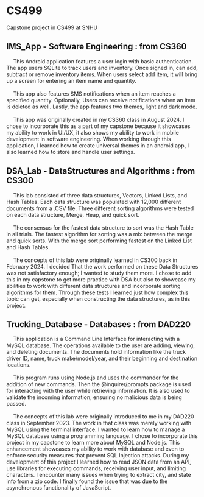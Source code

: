# CS499
Capstone project in CS499 at SNHU

## IMS_App - Software Engineering : from CS360
&emsp; This Android application features a user login with basic authentication. The app users SQLite to track users and inventory. Once signed in, can add, subtract or remove inventory items. When users select add item, it will bring up a screen for entering an item name and quantity.<br><br>
&emsp; This app also features SMS notifications when an item reaches a specified quantity. Optionally, Users can receive notifications when an item is deleted as well. Lastly, the app features two themes, light and dark mode.<br><br>
&emsp; This app was originally created in my CS360 class in August 2024. I chose to incorporate this as a part of my capstone because it showcases my ability to work in UI/UX, it also shows my ability to work in mobile development in software engineering. When working through this application, I learned how to create universal themes in an android app, I also learned how to store and handle user settings. 

## DSA_Lab - DataStructures and Algorithms : from CS300
&emsp; This lab consisted of three data structures, Vectors, Linked Lists, and Hash Tables. Each data structure was populated with 12,000 different documents from a .CSV file. Three different sorting algorithms were tested on each data structure, Merge, Heap, and quick sort.<br><br>
&emsp; The consensus for the fastest data structure to sort was the Hash Table in all trials. The fastest algorithm for sorting was a mix between the merge and quick sorts. With the merge sort performing fastest on the Linked List and Hash Tables.<br><br>
&emsp; The concepts of this lab were originally learned in CS300 back in February 2024. I decided That the work performed on these Data Structures was not satisfactory enough; I wanted to study them more. I chose to add this in my capstone to get more practice with DSA but also to showcase my abilities to work with different data structures and incorporate sorting algorithms for them. Through these tests I learned just how complex this topic can get, especially when constructing the data structures, as in this project. 

## Trucking_Database - Databases : from DAD220

&emsp; This application is a Command Line Interface for interacting with a MySQL database. The operations available to the user are adding, viewing, and deleting documents. The documents hold information like the truck driver ID, name, truck make/model/year, and their beginning and destination locations.<br><br>
&emsp; This program runs using Node.js and uses the commander for the addition of new commands. Then the @inquirer/prompts package is used for interacting with the user while retrieving information. It is also used to validate the incoming information, ensuring no malicious data is being passed.<br><br>
&emsp; The concepts of this lab were originally introduced to me in my DAD220 class in September 2023. The work in that class was merely working with MySQL using the terminal interface. I wanted to learn how to manage a MySQL database using a programming language. I chose to incorporate this project in my capstone to learn more about MySQL and Node.js. This enhancement showcases my ability to work with database and even to enforce security measures that prevent SQL Injection attacks. During my development of this project I learned how to read JSON data from an API, use libraries for executing commands, receiving user input, and limiting characters. I encounter many issues when trying to extract city, and state info from a zip code. I finally found the issue that was due to the asynchronous functionality of JavaScript. 
